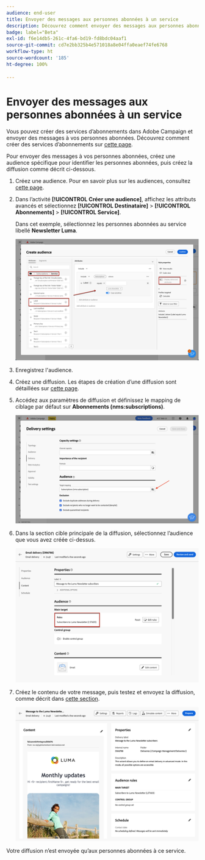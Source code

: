 ```yaml
---
audience: end-user
title: Envoyer des messages aux personnes abonnées à un service
description: Découvrez comment envoyer des messages aux personnes abonnées à un service.
badge: label="Beta"
exl-id: f6e14db5-261c-4fa6-bd19-fd8bdc04aaf1
source-git-commit: cd7e2bb325b4e571018a8e04ffa0eaef74fe6768
workflow-type: ht
source-wordcount: '185'
ht-degree: 100%

---
```


# Envoyer des messages aux personnes abonnées à un service

Vous pouvez créer des services d’abonnements dans Adobe Campaign et envoyer des messages à vos personnes abonnées. Découvrez comment créer des services d’abonnements sur [cette page](../audience//manage-services.md#create-service).

Pour envoyer des messages à vos personnes abonnées, créez une audience spécifique pour identifier les personnes abonnées, puis créez la diffusion comme décrit ci-dessous.

1. Créez une audience. Pour en savoir plus sur les audiences, consultez [cette page](../audience/create-audience.md).

1. Dans l’activité **[!UICONTROL Créer une audience]**, affichez les attributs avancés et sélectionnez **[!UICONTROL Destinataire]** > **[!UICONTROL Abonnements]** > **[!UICONTROL Service]**.

   Dans cet exemple, sélectionnez les personnes abonnées au service libellé **Newsletter Luma**.

   ![](assets/service-audience-subscribers.png)

1. Enregistrez l&#39;audience.
1. Créez une diffusion. Les étapes de création d’une diffusion sont détaillées sur [cette page](../msg/gs-messages.md#create-delivery).
1. Accédez aux paramètres de diffusion et définissez le mapping de ciblage par défaut sur **Abonnements (nms:subscriptions)**.

   ![](assets/service-delivery-change-mapping.png)

1. Dans la section cible principale de la diffusion, sélectionnez l’audience que vous avez créée ci-dessus.

   ![](assets/service-delivery-targeting-subscribers.png)

1. Créez le contenu de votre message, puis testez et envoyez la diffusion, comme décrit dans [cette section](../preview-test/preview-test.md).

   ![](assets/service-delivery-ready.png)

Votre diffusion n’est envoyée qu’aux personnes abonnées à ce service.
